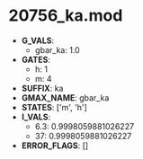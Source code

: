 # 20756_ka.mod

- **G_VALS**:
  - gbar_ka: 1.0
- **GATES**:
  - h: 1
  - m: 4
- **SUFFIX**: ka
- **GMAX_NAME**: gbar_ka
- **STATES**: ['m', 'h']
- **I_VALS**:
  - 6.3: 0.9998059881026227
  - 37: 0.9998059881026227
- **ERROR_FLAGS**: []
